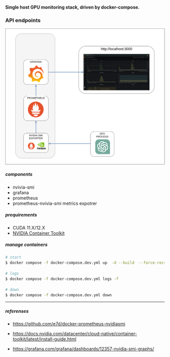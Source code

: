 
#### Single host GPU monitoring stack, driven by docker-compose.

### API endpoints
![image description](assets/nvidia-smi-monitoring-scheme.drawio.png)

##### components 
* nvivia-smi
* grafana
* prometheus
* prometheus-nvivia-smi metrics expotrer


##### prequirements
* CUDA 11.X/12.X
* [NVIDIA Container Toolkit](https://docs.nvidia.com/datacenter/cloud-native/container-toolkit/latest/install-guide.html)



##### manage containers

```bash
# start
$ docker compose -f docker-compose.dev.yml up  -d --build  --force-recreate --remove-orphans

# logs
$ docker compose -f docker-compose.dev.yml logs -f

# down
$ docker compose -f docker-compose.dev.yml down

```

***

##### referenses
 
* https://github.com/e7d/docker-prometheus-nvidiasmi

* https://docs.nvidia.com/datacenter/cloud-native/container-toolkit/latest/install-guide.html

* https://grafana.com/grafana/dashboards/12357-nvidia-smi-graphs/

